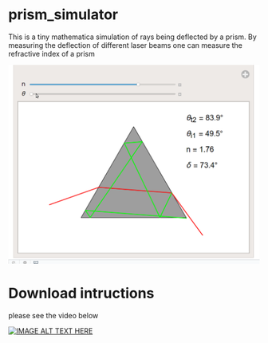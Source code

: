 # prism_simulator

This is a tiny mathematica simulation of rays being deflected by a prism.
By measuring the deflection of different laser beams one can measure the refractive index of a prism

![Alt Text](https://github.com/ccosnett/prism_simulator/blob/master/prism2.gif)



[comment]: <> (https://stackoverflow.com/questions/11804820/embed-a-youtube-video)


# Download intructions

please see the video below

[![IMAGE ALT TEXT HERE](https://img.youtube.com/vi/7HsFvaUFguA/0.jpg)](https://www.youtube.com/watch?v=7HsFvaUFguA)



